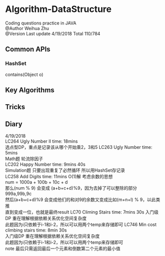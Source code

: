 # Algorithm-DataStructure
Coding questions practice in JAVA  
@Author Weihua Zhu  
@Version Last update 4/19/2018
Total 110/784
## Common APIs
### HashSet
contains(Object o)

## Key Algorithms


## Tricks


## Diary
4/19/2018   
LC264 Ugly Number II time: 18mins  
选点型DP，重点是记录该从哪个开始乘2，3和5
LC263 Ugly Number time: 5mins    
Math题 轮流除因子  
LC202 Happy Number time: 9mins 40s  
Simulation题 只要出现重复了必然循环 所以用HashSet存记录  
LC258 Add Digits time: 11mins
O(1)解 考虑余数的思想  
num = 1000a + 100b + 10c + d  
那么(num % 9) 会变成 (a+b+c+d)%9，因为去掉了可以整除的部分999a,99b,9c  
然后(a+b+c+d)%9 会变成他们的和对9的余数又变成比如(m+n+l) % 9，以此类推  
直到变成一位，也就是最终result
LC70 Climing Stairs time: 7mins 30s
入门级DP 重在理解根据依赖关系优化空间复杂度  
此题因为i只依赖于i-1和i-2，所以可以用两个temp来存储即可
LC746 Min cost climbing stairs time: 8min 30s  
入门级DP 重在理解根据依赖关系优化空间复杂度    
此题因为i只依赖于i-1和i-2，所以可以用两个temp来存储即可  
note 最后只需返回最后一个元素和倒数第二个元素的最小值  
  

